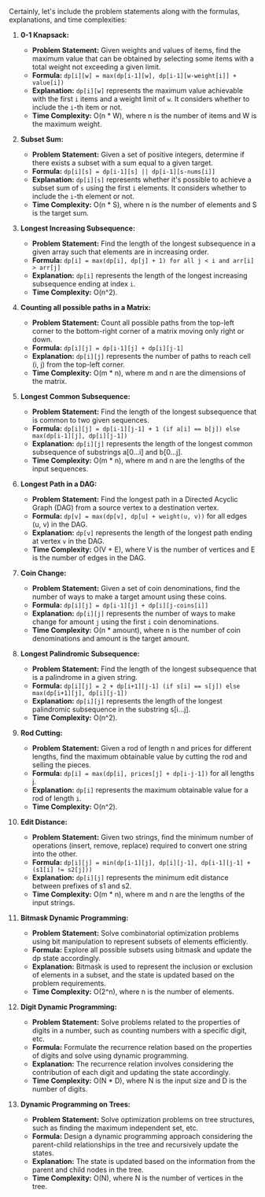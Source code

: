 Certainly, let's include the problem statements along with the formulas, explanations, and time complexities:

1. **0-1 Knapsack:**
   - **Problem Statement:** Given weights and values of items, find the maximum value that can be obtained by selecting some items with a total weight not exceeding a given limit.
   - **Formula:** `dp[i][w] = max(dp[i-1][w], dp[i-1][w-weight[i]] + value[i])`
   - **Explanation:** `dp[i][w]` represents the maximum value achievable with the first `i` items and a weight limit of `w`. It considers whether to include the `i`-th item or not.
   - **Time Complexity:** O(n * W), where n is the number of items and W is the maximum weight.

2. **Subset Sum:**
   - **Problem Statement:** Given a set of positive integers, determine if there exists a subset with a sum equal to a given target.
   - **Formula:** `dp[i][s] = dp[i-1][s] || dp[i-1][s-nums[i]]`
   - **Explanation:** `dp[i][s]` represents whether it's possible to achieve a subset sum of `s` using the first `i` elements. It considers whether to include the `i`-th element or not.
   - **Time Complexity:** O(n * S), where n is the number of elements and S is the target sum.

3. **Longest Increasing Subsequence:**
   - **Problem Statement:** Find the length of the longest subsequence in a given array such that elements are in increasing order.
   - **Formula:** `dp[i] = max(dp[i], dp[j] + 1) for all j < i and arr[i] > arr[j]`
   - **Explanation:** `dp[i]` represents the length of the longest increasing subsequence ending at index `i`.
   - **Time Complexity:** O(n^2).

4. **Counting all possible paths in a Matrix:**
   - **Problem Statement:** Count all possible paths from the top-left corner to the bottom-right corner of a matrix moving only right or down.
   - **Formula:** `dp[i][j] = dp[i-1][j] + dp[i][j-1]`
   - **Explanation:** `dp[i][j]` represents the number of paths to reach cell (i, j) from the top-left corner.
   - **Time Complexity:** O(m * n), where m and n are the dimensions of the matrix.

5. **Longest Common Subsequence:**
   - **Problem Statement:** Find the length of the longest subsequence that is common to two given sequences.
   - **Formula:** `dp[i][j] = dp[i-1][j-1] + 1 (if a[i] == b[j]) else max(dp[i-1][j], dp[i][j-1])`
   - **Explanation:** `dp[i][j]` represents the length of the longest common subsequence of substrings a[0...i] and b[0...j].
   - **Time Complexity:** O(m * n), where m and n are the lengths of the input sequences.

6. **Longest Path in a DAG:**
   - **Problem Statement:** Find the longest path in a Directed Acyclic Graph (DAG) from a source vertex to a destination vertex.
   - **Formula:** `dp[v] = max(dp[v], dp[u] + weight(u, v))` for all edges (u, v) in the DAG.
   - **Explanation:** `dp[v]` represents the length of the longest path ending at vertex `v` in the DAG.
   - **Time Complexity:** O(V + E), where V is the number of vertices and E is the number of edges in the DAG.

7. **Coin Change:**
   - **Problem Statement:** Given a set of coin denominations, find the number of ways to make a target amount using these coins.
   - **Formula:** `dp[i][j] = dp[i-1][j] + dp[i][j-coins[i]]`
   - **Explanation:** `dp[i][j]` represents the number of ways to make change for amount `j` using the first `i` coin denominations.
   - **Time Complexity:** O(n * amount), where n is the number of coin denominations and amount is the target amount.

8. **Longest Palindromic Subsequence:**
   - **Problem Statement:** Find the length of the longest subsequence that is a palindrome in a given string.
   - **Formula:** `dp[i][j] = 2 + dp[i+1][j-1] (if s[i] == s[j]) else max(dp[i+1][j], dp[i][j-1])`
   - **Explanation:** `dp[i][j]` represents the length of the longest palindromic subsequence in the substring s[i...j].
   - **Time Complexity:** O(n^2).

9. **Rod Cutting:**
   - **Problem Statement:** Given a rod of length n and prices for different lengths, find the maximum obtainable value by cutting the rod and selling the pieces.
   - **Formula:** `dp[i] = max(dp[i], prices[j] + dp[i-j-1])` for all lengths j.
   - **Explanation:** `dp[i]` represents the maximum obtainable value for a rod of length `i`.
   - **Time Complexity:** O(n^2).

10. **Edit Distance:**
    - **Problem Statement:** Given two strings, find the minimum number of operations (insert, remove, replace) required to convert one string into the other.
    - **Formula:** `dp[i][j] = min(dp[i-1][j], dp[i][j-1], dp[i-1][j-1] + (s1[i] != s2[j]))`
    - **Explanation:** `dp[i][j]` represents the minimum edit distance between prefixes of s1 and s2.
    - **Time Complexity:** O(m * n), where m and n are the lengths of the input strings.

11. **Bitmask Dynamic Programming:**
    - **Problem Statement:** Solve combinatorial optimization problems using bit manipulation to represent subsets of elements efficiently.
    - **Formula:** Explore all possible subsets using bitmask and update the dp state accordingly.
    - **Explanation:** Bitmask is used to represent the inclusion or exclusion of elements in a subset, and the state is updated based on the problem requirements.
    - **Time Complexity:** O(2^n), where n is the number of elements.

12. **Digit Dynamic Programming:**
    - **Problem Statement:** Solve problems related to the properties of digits in a number, such as counting numbers with a specific digit, etc.
    - **Formula:** Formulate the recurrence relation based on the properties of digits and solve using dynamic programming.
    - **Explanation:** The recurrence relation involves considering the contribution of each digit and updating the state accordingly.
    - **Time Complexity:** O(N * D), where N is the input size and D is the number of digits.

13. **Dynamic Programming on Trees:**
    - **Problem Statement:** Solve optimization problems on tree structures, such as finding the maximum independent set, etc.
    - **Formula:** Design a dynamic programming approach considering the parent-child relationships in the tree and recursively update the states.
    - **Explanation:** The state is updated based on the information from the parent and child nodes in the tree.
    - **Time Complexity:** O(N), where N is the number of vertices in the tree.